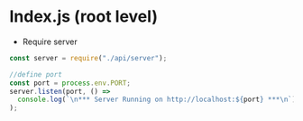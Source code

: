 # Index.js (root level)

- Require server

```javascript
const server = require("./api/server");

//define port
const port = process.env.PORT;
server.listen(port, () =>
  console.log(`\n*** Server Running on http://localhost:${port} ***\n`)
);
```
